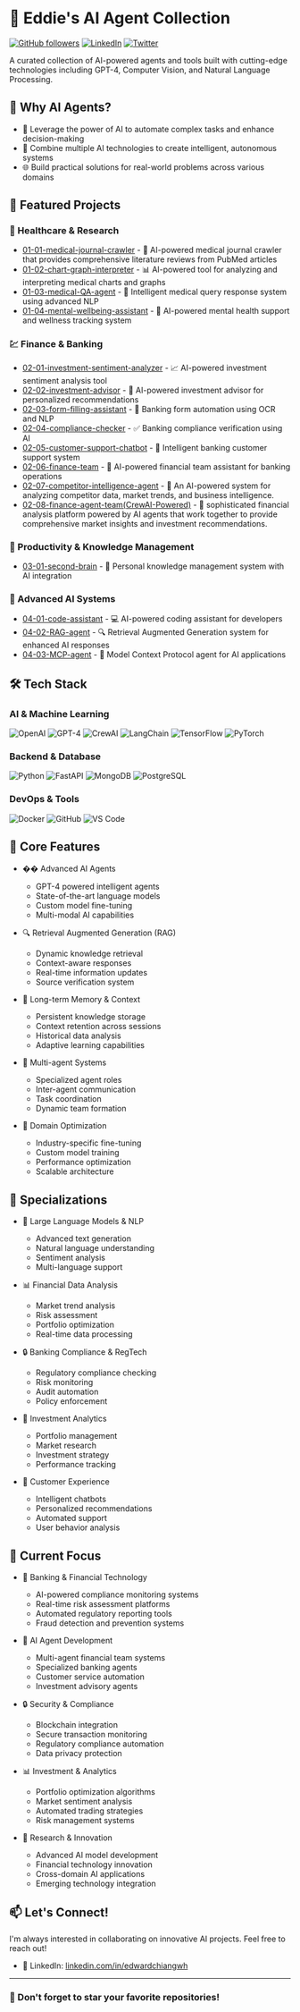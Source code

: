 # 🤖 Eddie's AI Agent Collection

[![GitHub followers](https://img.shields.io/github/followers/eddiepiper?style=social)](https://github.com/eddiepiper)
[![LinkedIn](https://img.shields.io/badge/-LinkedIn-blue?style=flat&logo=Linkedin&logoColor=white)](https://linkedin.com/in/edwardchiangwh)
[![Twitter](https://img.shields.io/badge/-Twitter-1DA1F2?style=flat&logo=Twitter&logoColor=white)](Your_Twitter_URL)

A curated collection of AI-powered agents and tools built with cutting-edge technologies including GPT-4, Computer Vision, and Natural Language Processing.

## 🤔 Why AI Agents?

* 🧠 Leverage the power of AI to automate complex tasks and enhance decision-making
* 🔄 Combine multiple AI technologies to create intelligent, autonomous systems
* 🌐 Build practical solutions for real-world problems across various domains

## 📂 Featured Projects

### 🏥 Healthcare & Research

* [01-01-medical-journal-crawler](https://github.com/eddiepiper/01-01-medical-journal-crawler) - 🤖 AI-powered medical journal crawler that provides comprehensive literature reviews from PubMed articles
* [01-02-chart-graph-interpreter](https://github.com/eddiepiper/01-02-chart-graph-interpreter) - 📊 AI-powered tool for analyzing and interpreting medical charts and graphs
* [01-03-medical-QA-agent](https://github.com/eddiepiper/01-03-medical-QA-agent) - 💊 Intelligent medical query response system using advanced NLP
* [01-04-mental-wellbeing-assistant](https://github.com/eddiepiper/01-04-mental-wellbeing-assistant) - 🧠 AI-powered mental health support and wellness tracking system

### 💹 Finance & Banking

* [02-01-investment-sentiment-analyzer](https://github.com/eddiepiper/02-01-investment-sentiment-analyzer) - 📈 AI-powered investment sentiment analysis tool
* [02-02-investment-advisor](https://github.com/eddiepiper/02-02-investment-advisor) - 💼 AI-powered investment advisor for personalized recommendations
* [02-03-form-filling-assistant](https://github.com/eddiepiper/02-03-form-filling-assistant) - 📝 Banking form automation using OCR and NLP
* [02-04-compliance-checker](https://github.com/eddiepiper/02-04-compliance-checker) - ✅ Banking compliance verification using AI
* [02-05-customer-support-chatbot](https://github.com/eddiepiper/02-05-customer-support-chatbot) - 🤖 Intelligent banking customer support system
* [02-06-finance-team](https://github.com/eddiepiper/02-06-finance-team) - 👥 AI-powered financial team assistant for banking operations
* [02-07-competitor-intelligence-agent](https://github.com/eddiepiper/02-07-competitor-intelligence-agent) - 
📝 An AI-powered system for analyzing competitor data, market trends, and business intelligence.
* [02-08-finance-agent-team(CrewAI-Powered)](https://github.com/eddiepiper/02-08-finance-agent-team) - 👥 sophisticated financial analysis platform powered by AI agents that work together to provide comprehensive market insights and investment recommendations.

### 🧠 Productivity & Knowledge Management

* [03-01-second-brain](https://github.com/eddiepiper/03-01-second-brain) - 🧠 Personal knowledge management system with AI integration

### 🤖 Advanced AI Systems

* [04-01-code-assistant](https://github.com/eddiepiper/04-01-code-assistant) - 💻 AI-powered coding assistant for developers
* [04-02-RAG-agent](https://github.com/eddiepiper/04-02-RAG-agent) - 🔍 Retrieval Augmented Generation system for enhanced AI responses
* [04-03-MCP-agent](https://github.com/eddiepiper/04-03-MCP-agent) - 🤖 Model Context Protocol agent for AI applications

## 🛠️ Tech Stack

### AI & Machine Learning
![OpenAI](https://img.shields.io/badge/-OpenAI-412991?style=flat&logo=openai&logoColor=white)
![GPT-4](https://img.shields.io/badge/-GPT--4-412991?style=flat&logo=openai&logoColor=white)
![CrewAI](https://img.shields.io/badge/-CrewAI-FF6B6B?style=flat&logo=python&logoColor=white)
![LangChain](https://img.shields.io/badge/-LangChain-FF6B6B?style=flat&logo=python&logoColor=white)
![TensorFlow](https://img.shields.io/badge/-TensorFlow-FF6F00?style=flat&logo=tensorflow&logoColor=white)
![PyTorch](https://img.shields.io/badge/-PyTorch-EE4C2C?style=flat&logo=pytorch&logoColor=white)

### Backend & Database
![Python](https://img.shields.io/badge/-Python-3776AB?style=flat&logo=python&logoColor=white)
![FastAPI](https://img.shields.io/badge/-FastAPI-009688?style=flat&logo=fastapi&logoColor=white)
![MongoDB](https://img.shields.io/badge/-MongoDB-47A248?style=flat&logo=mongodb&logoColor=white)
![PostgreSQL](https://img.shields.io/badge/-PostgreSQL-336791?style=flat&logo=postgresql&logoColor=white)

### DevOps & Tools
![Docker](https://img.shields.io/badge/-Docker-2496ED?style=flat&logo=docker&logoColor=white)
![GitHub](https://img.shields.io/badge/-GitHub-181717?style=flat&logo=github&logoColor=white)
![VS Code](https://img.shields.io/badge/-VS%20Code-007ACC?style=flat&logo=visual-studio-code&logoColor=white)

## 🌟 Core Features

* �� Advanced AI Agents
  * GPT-4 powered intelligent agents
  * State-of-the-art language models
  * Custom model fine-tuning
  * Multi-modal AI capabilities

* 🔍 Retrieval Augmented Generation (RAG)
  * Dynamic knowledge retrieval
  * Context-aware responses
  * Real-time information updates
  * Source verification system

* 🧠 Long-term Memory & Context
  * Persistent knowledge storage
  * Context retention across sessions
  * Historical data analysis
  * Adaptive learning capabilities

* 🔄 Multi-agent Systems
  * Specialized agent roles
  * Inter-agent communication
  * Task coordination
  * Dynamic team formation

* 🎯 Domain Optimization
  * Industry-specific fine-tuning
  * Custom model training
  * Performance optimization
  * Scalable architecture

## 🎯 Specializations

* 🤖 Large Language Models & NLP
  * Advanced text generation
  * Natural language understanding
  * Sentiment analysis
  * Multi-language support

* 📊 Financial Data Analysis
  * Market trend analysis
  * Risk assessment
  * Portfolio optimization
  * Real-time data processing

* 🔒 Banking Compliance & RegTech
  * Regulatory compliance checking
  * Risk monitoring
  * Audit automation
  * Policy enforcement

* 💼 Investment Analytics
  * Portfolio management
  * Market research
  * Investment strategy
  * Performance tracking

* 🤝 Customer Experience
  * Intelligent chatbots
  * Personalized recommendations
  * Automated support
  * User behavior analysis

## 🌟 Current Focus

* 🏦 Banking & Financial Technology
  * AI-powered compliance monitoring systems
  * Real-time risk assessment platforms
  * Automated regulatory reporting tools
  * Fraud detection and prevention systems

* 🤖 AI Agent Development
  * Multi-agent financial team systems
  * Specialized banking agents
  * Customer service automation
  * Investment advisory agents

* 🔒 Security & Compliance
  * Blockchain integration
  * Secure transaction monitoring
  * Regulatory compliance automation
  * Data privacy protection

* 📊 Investment & Analytics
  * Portfolio optimization algorithms
  * Market sentiment analysis
  * Automated trading strategies
  * Risk management systems

* 🎯 Research & Innovation
  * Advanced AI model development
  * Financial technology innovation
  * Cross-domain AI applications
  * Emerging technology integration

## 📫 Let's Connect!

I'm always interested in collaborating on innovative AI projects. Feel free to reach out!

* 💼 LinkedIn: [linkedin.com/in/edwardchiangwh](https://linkedin.com/in/edwardchiangwh)

---

### 🌟 Don't forget to star your favorite repositories! 
